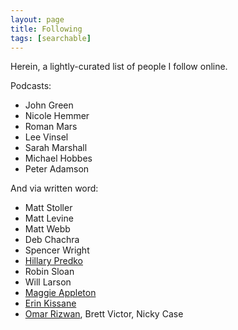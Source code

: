 ```yaml
---
layout: page
title: Following
tags: [searchable]
---
```


Herein, a lightly-curated list of people I follow online.

Podcasts:

- John Green
- Nicole Hemmer
- Roman Mars
- Lee Vinsel
- Sarah Marshall
- Michael Hobbes
- Peter Adamson

And via written word:

- Matt Stoller
- Matt Levine
- Matt Webb
- Deb Chachra
- Spencer Wright
- [Hillary Predko](https://www.scopeofwork.net/author/hillary/)
- Robin Sloan
- Will Larson
- [Maggie Appleton](https://maggieappleton.com/)
- [Erin Kissane](https://erinkissane.com/)
- [Omar Rizwan](https://omar.website/), Brett Victor, Nicky Case
